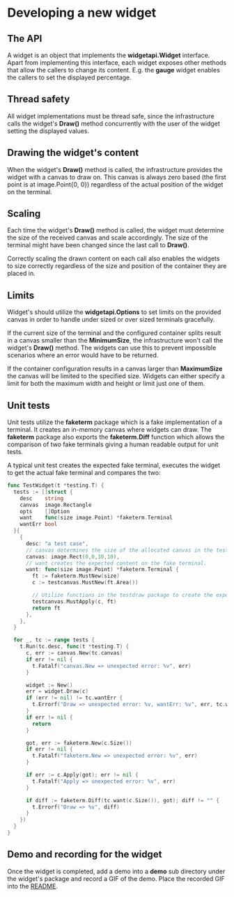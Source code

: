 # Developing a new widget

## The API

A widget is an object that implements the **widgetapi.Widget** interface. Apart
from implementing this interface, each widget exposes other methods that allow
the callers to change its content. E.g. the **gauge** widget enables the
callers to set the displayed percentage.

## Thread safety

All widget implementations must be thread safe, since the infrastructure calls
the widget's **Draw()** method concurrently with the user of the widget setting
the displayed values.

## Drawing the widget's content

When the widget's **Draw()** method is called, the infrastructure provides the
widget with a canvas to draw on. This canvas is always zero based (the first
point is at image.Point{0, 0}) regardless of the actual position of the widget
on the terminal.

## Scaling

Each time the widget's **Draw()** method is called, the widget must determine
the size of the received canvas and scale accordingly. The size of the terminal
might have been changed since the last call to **Draw()**.

Correctly scaling the drawn content on each call also enables the widgets to
size correctly regardless of the size and position of the container they are
placed in.

## Limits

Widget's should utilize the **widgetapi.Options** to set limits on the provided
canvas in order to handle under sized or over sized terminals gracefully.

If the current size of the terminal and the configured container splits result
in a canvas smaller than the **MinimumSize**, the infrastructure won't call the
widget's **Draw()** method. The widgets can use this to prevent impossible
scenarios where an error would have to be returned.

If the container configuration results in a canvas larger than **MaximumSize**
the canvas will be limited to the specified size. Widgets can either specify a
limit for both the maximum width and height or limit just one of them.

## Unit tests

Unit tests utilize the **faketerm** package which is a fake implementation of a
terminal. It creates an in-memory canvas where widgets can draw. The
**faketerm** package also exports the **faketerm.Diff** function which allows
the comparison of two fake terminals giving a human readable output for unit
tests.

A typical unit test creates the expected fake terminal, executes the widget to
get the actual fake terminal and compares the two:

```go
func TestWidget(t *testing.T) {
  tests := []struct {
    desc    string
    canvas  image.Rectangle
    opts    []Option
    want    func(size image.Point) *faketerm.Terminal
    wantErr bool
  }{
    {
      desc: "a test case",
      // canvas determines the size of the allocated canvas in the test case.
      canvas: image.Rect(0,0,10,10),
      // want creates the expected content on the fake terminal.
      want: func(size image.Point) *faketerm.Terminal {
        ft := faketerm.MustNew(size)
        c := testcanvas.MustNew(ft.Area())

        // Utilize functions in the testdraw package to create the expected content.
        testcanvas.MustApply(c, ft)
        return ft
      },
    },
  }

  for _, tc := range tests {
    t.Run(tc.desc, func(t *testing.T) {
      c, err := canvas.New(tc.canvas)
      if err != nil {
        t.Fatalf("canvas.New => unexpected error: %v", err)
      }

      widget := New()
      err = widget.Draw(c)
      if (err != nil) != tc.wantErr {
        t.Errorf("Draw => unexpected error: %v, wantErr: %v", err, tc.wantErr)
      }
      if err != nil {
        return
      }

      got, err := faketerm.New(c.Size())
      if err != nil {
        t.Fatalf("faketerm.New => unexpected error: %v", err)
      }

      if err := c.Apply(got); err != nil {
        t.Fatalf("Apply => unexpected error: %v", err)
      }

      if diff := faketerm.Diff(tc.want(c.Size()), got); diff != "" {
        t.Errorf("Draw => %v", diff)
      }
    })
  }
}
```

## Demo and recording for the widget

Once the widget is completed, add a demo into a **demo** sub directory under
the widget's package and record a GIF of the demo. Place the recorded GIF into
the [README](http://github.com/mum4k/termdash).
